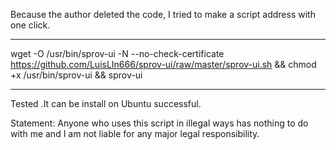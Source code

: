 Because the author deleted the code, I tried to make a script address with one click.
______________________________________________________________________________
wget -O /usr/bin/sprov-ui -N --no-check-certificate https://github.com/LuisLIn666/sprov-ui/raw/master/sprov-ui.sh && chmod +x /usr/bin/sprov-ui && sprov-ui
______________________________________
Tested .It can be install on Ubuntu successful.



Statement: Anyone who uses this script in illegal ways has nothing to do with me and I am not liable for any major legal responsibility.
